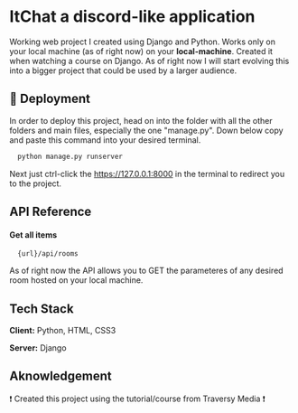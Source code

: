 
# ItChat a discord-like application 

Working web project I created using Django and Python. Works only on your local machine (as of right now) on your **local-machine**. Created it when watching a course on Django.
As of right now I will start evolving this into a bigger project that could be used by a larger audience.

## 🤖 Deployment 

In order to deploy this project, head on into the folder with all the other folders and main files, especially the one "manage.py".
Down below copy and paste this command into your desired terminal.

```bash
  python manage.py runserver
```
Next just ctrl-click the https://127.0.0.1:8000 in the terminal to redirect you to the project.
## API Reference

#### Get all items

```http
  {url}/api/rooms
```

As of right now the API allows you to GET the parameteres of any desired room hosted on your local machine.


## Tech Stack

**Client:**  Python, HTML, CSS3

**Server:**  Django




## Aknowledgement

❗ Created this project using the tutorial/course from Traversy Media ❗

